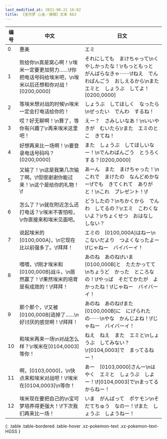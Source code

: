 ```yaml
---
last_modified_at: 2021-08-21 16:02
title: 《宝可梦 心金／魂银》文本 663
---
```

| 编号 | 中文 | 日文 |
| ---- | ---- | ---- |
| 0 | 惠美 | エミ |
| 1 | 败给你\n真是窝心啊！\r埃米一定要更加努力……\f你把电话号码给埃米吧，\n埃米以后还想和你对战！[0200,0000] | それにしても　まけちゃって\nくやしかったな！\rもっともっと　がんばらなきゃ⋯⋯\fねえ　でんわばんごう　おしえるから\nまた　エミと　しょうぶ　してよ！[0200,0000] |
| 2 | 等埃米想对战的时候\n埃米一定会打电话给你的！ | しょうぶ　してほしく　なったら\nぜったい　でんわ　するね！ |
| 3 | 哎？好无聊啊！\n算了，等你有兴趣了\r再来埃米这里吧！ | えー？　さみしいなあ！\nいいや　きが　むいたら\rまた　エミのとこ　きてね！ |
| 4 | 好想再来比一场啊！\n要登录电话号码吗？[0200,0000] | また　しょうぶ　してほしいなー！\nでんわばんごう　とうろくする？[0200,0000] |
| 5 | 又输了！\n这是我第几次输了啊。\f但很谢谢你能过来！\n这个是给你的礼物！\f | あーん　また　まけちゃった！\nこれで　まけたの　なんどめかなー\fでも　きてくれて　ありがと！\nこれ　プレゼント！\f |
| 6 | 怎么了？\n就在附近怎么还打电话？\r埃米不害怕啦，\r你直接来和埃米见面吧。 | どうしたの？\nちかくから　でんわ　してるの？\rエミ　こわくないよ？\rちょくせつ　おはなし　しない？ |
| 7 | 说起埃米的[0100,000A]，\n它现在比以前强多了。\f拜拜！ | エミの　[0100,000A]はねー\nこないだより　つよくなったよー\fじゃねー　バイバーイ！ |
| 8 | 喂喂，\f刚才埃米和[0100,000B]战斗，\n居然赢了！\f果然埃米的培育是有成效的！\f拜拜！ | あのね　あのね\fいま　[0100,000B]と　たたかってて\nちょうど　かった　ところなの！\fやっぱ　そだてかたが　よかったね！\fじゃねー　バイバーイ！ |
| 9 | 那个那个，\f又被[0100,000B]逃掉了……\n好讨厌的感觉啊！\f拜拜！ | あのね　あのね\fまた　[0100,000B]に　にげられたの⋯⋯\nやな　かんじよね！\fじゃねー　バイバーイ！ |
| 10 | 和埃米再来一场\n对战怎么样？\r埃米在[0104,0003]等你！ | ねえ　ねえ　また　エミと\nしょうぶ　してみない？\r[0104,0003]で　まってるねー！ |
| 11 | 啊，[0103,0000]，\n快点来和埃米对战吧！\f埃米在[0104,0003]\n等你！ | あー　[0103,0000]さんー\nはやく　エミと　しょうぶ　しよー！\f[0104,0003]で\nまってるからねー！ |
| 12 | 埃米现在要把自己的\n宝可梦培养得更强大！\f下次我们再来比一场！ | いま　がんばって　ポケモン\nそだてちゅう　なのー！\fまた　しょうぶ　しようねー！ |
{: .table .table-bordered .table-hover .xz-pokemon-text .xz-pokemon-text-HGSS }